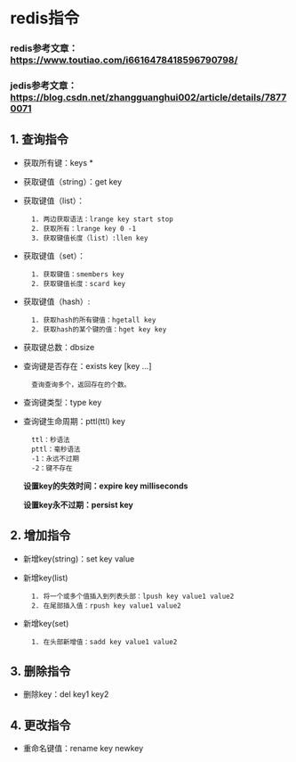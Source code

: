 # redis指令

### redis参考文章：https://www.toutiao.com/i6616478418596790798/
### jedis参考文章：https://blog.csdn.net/zhangguanghui002/article/details/78770071


## 1. 查询指令

* 获取所有键：keys *

* 获取键值（string）：get key



* 获取键值（list）：
        
        1. 两边获取语法：lrange key start stop 
        2. 获取所有：lrange key 0 -1
        3. 获取键值长度（list）:llen key

* 获取键值（set）：

        1. 获取键值：smembers key
        2. 获取键值长度：scard key

* 获取键值（hash）:

        1. 获取hash的所有键值：hgetall key
        2. 获取hash的某个键的值：hget key key

* 获取键总数：dbsize

* 查询键是否存在：exists key [key …]  

        查询查询多个，返回存在的个数。

* 查询键类型：type key

* 查询键生命周期：pttl(ttl) key 
        
        ttl：秒语法
        pttl：毫秒语法
        -1：永远不过期
        -2：键不存在

    __设置key的失效时间：expire key milliseconds__ 

    __设置key永不过期：persist key__



## 2. 增加指令

* 新增key(string)：set key value
* 新增key(list)
        
        1. 将一个或多个值插入到列表头部：lpush key value1 value2
        2. 在尾部插入值：rpush key value1 value2

* 新增key(set)

        1. 在头部新增值：sadd key value1 value2



## 3. 删除指令

* 删除key：del key1 key2




## 4. 更改指令

* 重命名键值：rename key newkey
